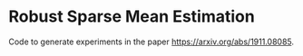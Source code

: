 # Robust Sparse Mean Estimation

Code to generate experiments in the paper https://arxiv.org/abs/1911.08085. 

